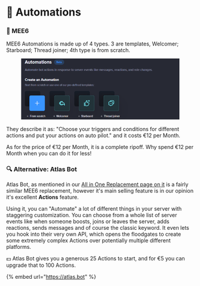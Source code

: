 # 👑 Automations

### 👑 MEE6

MEE6 Automations is made up of 4 types. 3 are templates, Welcomer; Starboard; Thread joiner; 4th type is from scratch.

<figure><img src="../../.gitbook/assets/image (12).png" alt=""><figcaption></figcaption></figure>

They describe it as: "Choose your triggers and conditions for different actions and put your actions on auto pilot." and it costs €12 per Month.

As for the price of €12 per Month, it is a complete ripoff. Why spend €12 per Month when you can do it for less!

### 🔍 Alternative: Atlas Bot

Atlas Bot, as mentioned in our [All in One Replacement page on it](../../all-in-one-replacements/atlas.md) is a fairly similar MEE6 replacement, however it's main selling feature is in our opinion it's excellent **Actions** feature.

Using it, you can "Automate" a lot of different things in your server with staggering customization. You can choose from a whole list of server events like when someone boosts, joins or leaves the server, adds reactions, sends messages and of course the classic keyword. It even lets you hook into their very own API, which opens the floodgates to create some extremely complex Actions over potentially multiple different platforms.

💵 Atlas Bot gives you a generous 25 Actions to start, and for €5 you can upgrade that to 100 Actions.

{% embed url="https://atlas.bot" %}
